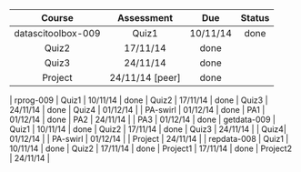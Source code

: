 Course | Assessment |  Due | Status
:-: | :-:|:-:|:-:
datascitoolbox-009 | Quiz1 | 10/11/14 | done
 | Quiz2 | 17/11/14 | done
 | Quiz3 | 24/11/14 | done
 | Project | 24/11/14 [peer] | done
 |
 rprog-009 | Quiz1 | 10/11/14 | done
 | Quiz2 | 17/11/14 | done
 | Quiz3 | 24/11/14 | done
 | Quiz4 | 01/12/14 |
 | PA-swirl | 01/12/14 | done
 | PA1 | 01/12/14 | done 
 | PA2 | 24/11/14 | 
 | PA3 | 01/12/14 | done 
 |
 getdata-009 | Quiz1 | 10/11/14 | done
 | Quiz2 | 17/11/14 | done
 | Quiz3 | 24/11/14 | 
 | Quiz4| 01/12/14 | 
 | PA-swirl | 01/12/14 | 
 | Project | 24/11/14 |
 |
 repdata-008 | Quiz1 | 10/11/14 | done
 | Quiz2 | 17/11/14 | done
 | Project1 | 17/11/14 | done
 | Project2 | 24/11/14 | 
